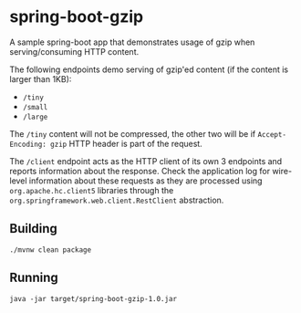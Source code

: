 # spring-boot-gzip

A sample spring-boot app that demonstrates usage of gzip when serving/consuming HTTP content.

The following endpoints demo serving of gzip'ed content (if the content is larger than 1KB):

- `/tiny`
- `/small`
- `/large`

The `/tiny` content will not be compressed, the other two will be if `Accept-Encoding: gzip` HTTP header is part of the request.   

The `/client` endpoint acts as the HTTP client of its own 3 endpoints and reports information about the response. Check the application log for wire-level information about these requests as they are processed using `org.apache.hc.client5` libraries through the `org.springframework.web.client.RestClient` abstraction.


## Building

```
./mvnw clean package
```

## Running

```
java -jar target/spring-boot-gzip-1.0.jar
```
